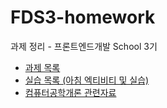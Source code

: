 # FDS3-homework
과제 정리 - 프론트엔드개발 School 3기 



- [과제 목록](https://seong-jin.github.io/FDS3-homework/list.html)
- [실습 목록 (아침 엑티비티 및 실습)](https://seong-jin.github.io/FDS3-homework/list2.html)
- [컴퓨터공학개론 관련자료 ](https://seong-jin.github.io/FDS3-homework/list3.html)



